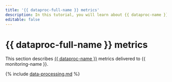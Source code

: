 ```yaml
---
title: '{{ dataproc-full-name }} metrics'
description: In this tutorial, you will learn about {{ dataproc-name }} metrics.
editable: false
---
```


# {{ dataproc-full-name }} metrics


This section describes [{{ dataproc-name }}](../../data-proc/) metrics delivered to {{ monitoring-name }}.

{% include [data-processing.md](../../_includes/monitoring/metrics-ref/data-processing.md) %}